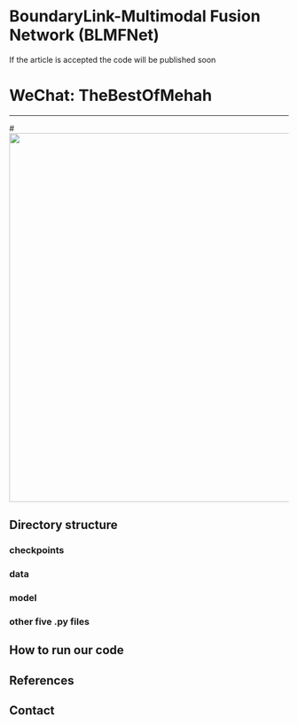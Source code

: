 # BoundaryLink-Multimodal Fusion Network (BLMFNet)
If the article is accepted the code will be published soon

# **WeChat: TheBestOfMehah**

___________

#<img src="./Imgs/Fig1.png" width="666px"/>


## Directory structure



### checkpoints



### data



### model



### other five .py files


## How to run our code



## References




## Contact



